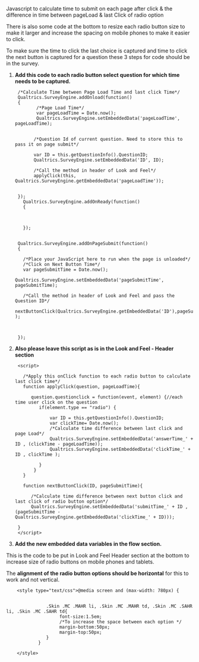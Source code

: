 Javascript to calculate time to submit on each page after click & the difference in time between pageLoad & last Click of radio option

There is also some code at the bottom to resize each radio button size to make it larger and increase the spacing on mobile phones to make it easier to click.

To make sure the time to click the last choice is captured and time to click the next button is captured for a question these 3 steps for code should be in the survey.


1. **Add this code to each radio button select question for which time needs to be captured.**


        /*Calculate Time between Page Load Time and last click Time*/
        Qualtrics.SurveyEngine.addOnload(function()
        {
               /*Page Load Time*/
               var pageLoadTime = Date.now();
               Qualtrics.SurveyEngine.setEmbeddedData('pageLoadTime', pageLoadTime);


              /*Question Id of current question. Need to store this to pass it on page submit*/

              var ID = this.getQuestionInfo().QuestionID;
              Qualtrics.SurveyEngine.setEmbeddedData('ID', ID);

              /*Call the method in header of Look and Feel*/
              applyClick(this, Qualtrics.SurveyEngine.getEmbeddedData('pageLoadTime'));


        });
          Qualtrics.SurveyEngine.addOnReady(function()
          {



          });


        Qualtrics.SurveyEngine.addOnPageSubmit(function()
        {

          /*Place your JavaScript here to run when the page is unloaded*/
          /*Click on Next Button Time*/
          var pageSubmitTime = Date.now();
                   Qualtrics.SurveyEngine.setEmbeddedData('pageSubmitTime', pageSubmitTime);

          /*Call the method in header of Look and Feel and pass the Question ID*/
          nextButtonClick(Qualtrics.SurveyEngine.getEmbeddedData('ID'),pageSubmitTime );



        });


2. **Also please leave this script as is in the Look and Feel - Header section**


        <script>

          /*Apply this onClick function to each radio button to calculate last click time*/
          function applyClick(question, pageLoadTime){

             question.questionclick = function(event, element) {//each time user click on the question
                if(element.type == "radio") { 

                    var ID = this.getQuestionInfo().QuestionID;
                    var clickTime= Date.now();
                    /*Calculate time difference between last click and page Load*/
                    Qualtrics.SurveyEngine.setEmbeddedData('answerTime_' + ID , (clickTime - pageLoadTime));
                    Qualtrics.SurveyEngine.setEmbeddedData('clickTime_' + ID , clickTime );

                }
              }
          }

          function nextButtonClick(ID, pageSubmitTime){

             /*Calculate time difference between next button click and last click of radio button option*/
             Qualtrics.SurveyEngine.setEmbeddedData('submitTime_' + ID , (pageSubmitTime - Qualtrics.SurveyEngine.getEmbeddedData('clickTime_' + ID)));

        }
        </script>
    
    

3. **Add the new embedded data variables in the flow section.**

This is the code to be put in Look and Feel Header section at the bottom to increase size of radio buttons on mobile phones and tablets.

The **alignment of the radio button options should be horizontal** for this to work and not vertical.

        <style type="text/css">@media screen and (max-width: 780px) {
    

                   .Skin .MC .MAHR li, .Skin .MC .MAHR td, .Skin .MC .SAHR li, .Skin .MC .SAHR td{
                        font-size:1.5em;
                        /*To increase the space between each option */
                        margin-bottom:50px;
                        margin-top:50px;
                   }
                }

        </style>
